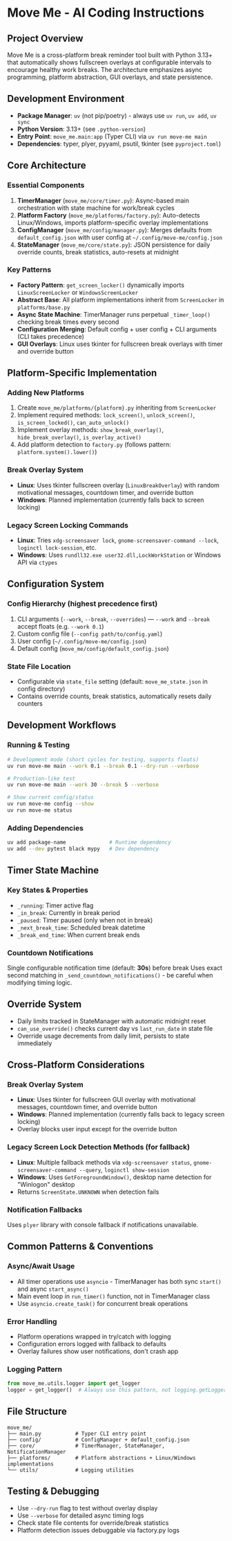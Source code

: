 # Move Me - AI Coding Instructions

## Project Overview

Move Me is a cross-platform break reminder tool built with Python 3.13+ that automatically shows fullscreen overlays at configurable intervals to encourage healthy work breaks. The architecture emphasizes async programming, platform abstraction, GUI overlays, and state persistence.

## Development Environment

-   **Package Manager**: `uv` (not pip/poetry) - always use `uv run`, `uv add`, `uv sync`
-   **Python Version**: 3.13+ (see `.python-version`)
-   **Entry Point**: `move_me.main:app` (Typer CLI) via `uv run move-me main`
-   **Dependencies**: typer, plyer, pyyaml, psutil, tkinter (see `pyproject.toml`)

## Core Architecture

### Essential Components

1. **TimerManager** (`move_me/core/timer.py`): Async-based main orchestration with state machine for work/break cycles
2. **Platform Factory** (`move_me/platforms/factory.py`): Auto-detects Linux/Windows, imports platform-specific overlay implementations
3. **ConfigManager** (`move_me/config/manager.py`): Merges defaults from `default_config.json` with user config at `~/.config/move-me/config.json`
4. **StateManager** (`move_me/core/state.py`): JSON persistence for daily override counts, break statistics, auto-resets at midnight

### Key Patterns

-   **Factory Pattern**: `get_screen_locker()` dynamically imports `LinuxScreenLocker` or `WindowsScreenLocker`
-   **Abstract Base**: All platform implementations inherit from `ScreenLocker` in `platforms/base.py`
-   **Async State Machine**: TimerManager runs perpetual `_timer_loop()` checking break times every second
-   **Configuration Merging**: Default config + user config + CLI arguments (CLI takes precedence)
-   **GUI Overlays**: Linux uses tkinter for fullscreen break overlays with timer and override button

## Platform-Specific Implementation

### Adding New Platforms

1. Create `move_me/platforms/{platform}.py` inheriting from `ScreenLocker`
2. Implement required methods: `lock_screen()`, `unlock_screen()`, `is_screen_locked()`, `can_auto_unlock()`
3. Implement overlay methods: `show_break_overlay()`, `hide_break_overlay()`, `is_overlay_active()`
4. Add platform detection to `factory.py` (follows pattern: `platform.system().lower()`)

### Break Overlay System

-   **Linux**: Uses tkinter fullscreen overlay (`LinuxBreakOverlay`) with random motivational messages, countdown timer, and override button
-   **Windows**: Planned implementation (currently falls back to screen locking)

### Legacy Screen Locking Commands

-   **Linux**: Tries `xdg-screensaver lock`, `gnome-screensaver-command --lock`, `loginctl lock-session`, etc.
-   **Windows**: Uses `rundll32.exe user32.dll,LockWorkStation` or Windows API via `ctypes`

## Configuration System

### Config Hierarchy (highest precedence first)

1. CLI arguments (`--work`, `--break`, `--overrides`) — `--work` and `--break` accept floats (e.g. `--work 0.1`)
2. Custom config file (`--config path/to/config.yaml`)
3. User config (`~/.config/move-me/config.json`)
4. Default config (`move_me/config/default_config.json`)

### State File Location

-   Configurable via `state_file` setting (default: `move_me_state.json` in config directory)
-   Contains override counts, break statistics, automatically resets daily counters

## Development Workflows

### Running & Testing

```bash
# Development mode (short cycles for testing, supports floats)
uv run move-me main --work 0.1 --break 0.1 --dry-run --verbose

# Production-like test
uv run move-me main --work 30 --break 5 --verbose

# Show current config/status
uv run move-me config --show
uv run move-me status
```

### Adding Dependencies

```bash
uv add package-name              # Runtime dependency
uv add --dev pytest black mypy   # Dev dependency
```

## Timer State Machine

### Key States & Properties

-   `_running`: Timer active flag
-   `_in_break`: Currently in break period
-   `_paused`: Timer paused (only when not in break)
-   `_next_break_time`: Scheduled break datetime
-   `_break_end_time`: When current break ends

### Countdown Notifications

Single configurable notification time (default: **30s**) before break
Uses exact second matching in `_send_countdown_notifications()` - be careful when modifying timing logic.

## Override System

-   Daily limits tracked in StateManager with automatic midnight reset
-   `can_use_override()` checks current day vs `last_run_date` in state file
-   Override usage decrements from daily limit, persists to state immediately

## Cross-Platform Considerations

### Break Overlay System

-   **Linux**: Uses tkinter for fullscreen GUI overlay with motivational messages, countdown timer, and override button
-   **Windows**: Planned implementation (currently falls back to legacy screen locking)
-   Overlay blocks user input except for the override button

### Legacy Screen Lock Detection Methods (for fallback)

-   **Linux**: Multiple fallback methods via `xdg-screensaver status`, `gnome-screensaver-command --query`, `loginctl show-session`
-   **Windows**: Uses `GetForegroundWindow()`, desktop name detection for "Winlogon" desktop
-   Returns `ScreenState.UNKNOWN` when detection fails

### Notification Fallbacks

Uses `plyer` library with console fallback if notifications unavailable.

## Common Patterns & Conventions

### Async/Await Usage

-   All timer operations use `asyncio` - TimerManager has both sync `start()` and async `start_async()`
-   Main event loop in `run_timer()` function, not in TimerManager class
-   Use `asyncio.create_task()` for concurrent break operations

### Error Handling

-   Platform operations wrapped in try/catch with logging
-   Configuration errors logged with fallback to defaults
-   Overlay failures show user notifications, don't crash app

### Logging Pattern

```python
from move_me.utils.logger import get_logger
logger = get_logger()  # Always use this pattern, not logging.getLogger()
```

## File Structure

```
move_me/
├── main.py           # Typer CLI entry point
├── config/           # ConfigManager + default_config.json
├── core/             # TimerManager, StateManager, NotificationManager
├── platforms/        # Platform abstractions + Linux/Windows implementations
└── utils/            # Logging utilities
```

## Testing & Debugging

-   Use `--dry-run` flag to test without overlay display
-   Use `--verbose` for detailed async timing logs
-   Check state file contents for override/break statistics
-   Platform detection issues debuggable via factory.py logs
